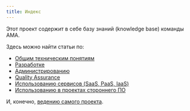 ```yaml
---
title: Индекс
---
```


Этот проект содержит в себе базу знаний (knowledge base) команды AMA.

Здесь можно найти статьи по:

- [Общим техническим понятиям](cmn)
- [Разработке](dev)
- [Администрированию](ops)
- [Quality Assurance](qa)
- [Использованию сервисов (SaaS, PaaS, IaaS)](svc)
- [Использованию в проектах стороннего ПО](sw)

И, конечно, [ведению самого проекта](maint).